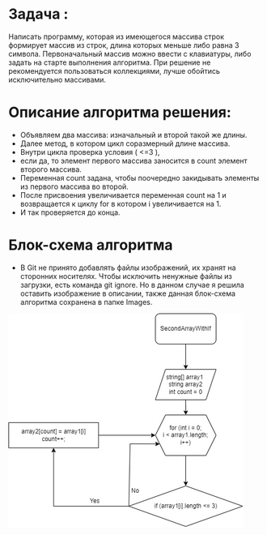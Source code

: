 # Задача :

Написать программу, которая из имеющегося массива строк формирует массив из строк, длина которых меньше либо равна 3 символа. Первоначальный массив можно ввести с клавиатуры, либо задать на старте выполнения алгоритма. При решение не рекомендуется пользоваться коллекциями, лучше обойтись исключительно массивами.

# Описание алгоритма решения:

* Объявляем два массива: изначальный и второй такой же длины. 
* Далее метод, в котором цикл соразмерный длине массива.
* Внутри цикла проверка условия ( <=3 ), 
* если да, то элемент первого массива заносится в count элемент второго массива.
* Переменная count задана, чтобы поочередно закидывать элементы из первого массива во второй. 
* После присвоения увеличивается переменная count на 1 и возвращается к циклу for в котором i увеличивается на 1. 
* И так проверяется до конца.


# Блок-схема алгоритма

* В Git не принято добавлять файлы изображений, их хранят на сторонних носителях. Чтобы исключить ненужные файлы из загрузки, есть команда git ignore.
Но в данном случае я решила оставить изображение в описании, также данная блок-схема алгоритма сохранена в папке Images.

![Блок-схема алгоритма](ForMainMetod.jpg)